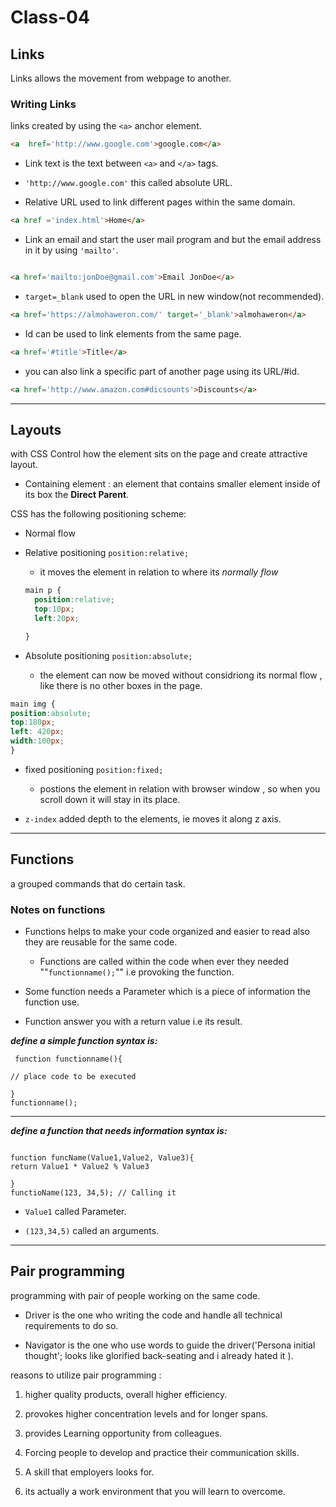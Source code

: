 # Class-04

## Links

Links allows the movement from webpage to another.

### Writing Links

links created by using the `<a>` anchor element.

```HTML
<a  href='http://www.google.com'>google.com</a>

```

* Link text is the text between `<a>` and `</a>` tags.

* `'http://www.google.com'` this called absolute URL.

* Relative URL used to link different pages within the same domain.

```HTML
<a href ='index.html'>Home</a>
```

* Link an email and start the user mail program and but the email address in it by using `'mailto'`.

```HTML

<a href='mailto:jonDoe@gmail.com'>Email JonDoe</a>

```

* `target=_blank` used to open the URL in new window(not recommended).

```HTML
<a href='https://almohaweron.com/' target='_blank'>almohaweron</a>
```

* Id can be used to link elements from the same page.

```HTML
<a href='#title'>Title</a>
```

* you can also link a specific part of another page using its URL/#id.

```HTML
<a href='http://www.amazon.com#dicsounts'>Discounts</a>
```

***

## Layouts

with CSS Control how the element sits on the page and create attractive layout.

* Containing element : an element that contains smaller element inside of its box the **Direct Parent**.

CSS has the following positioning scheme:

* Normal flow

* Relative positioning `position:relative;`
  * it moves the element  in relation to where its *normally flow*
  
  ```CSS
  main p {
    position:relative; 
    top:10px;
    left:20px;

  }
  ```

* Absolute positioning `position:absolute;`
  * the element can now be moved without considriong its normal flow , like there is no other boxes in the page.

```CSS
main img {
position:absolute;
top:180px;
left: 420px;
width:100px;
} 

```

* fixed positioning `position:fixed;`
  * postions the element in relation with browser window , so when you scroll down it will stay in its place.
  
* `z-index` added depth to the elements, ie moves it along z axis.

***

## Functions

a grouped commands that do certain task.

### Notes on functions

* Functions helps to make your code organized and easier to read also they are reusable for the same code.

  * Functions are called within the code when ever they needed ""`functionname();`"" i.e provoking the function.

* Some function needs a Parameter which is a piece of information the function use.
* Function answer you with a return value i.e its result.

 ***define a  simple function syntax is:***

 ```JS
  function functionname(){

// place code to be executed
    
 } 
 functionname();
```

***

 ***define a function that needs information syntax is:***

 ```JS

 function funcName(Value1,Value2, Value3){
return Value1 * Value2 % Value3
    
 } 
 functioName(123, 34,5); // Calling it

 ```

* `Value1` called Parameter.

* `(123,34,5)` called an arguments.

***

## Pair programming

programming with pair of people working on the same code.

* Driver is the one who writing the code and handle all technical requirements to do so.

* Navigator is the one who use words to guide the driver('Persona  initial thought'; looks like glorified back-seating and i already hated it ).

reasons to utilize pair programming :

1. higher quality products, overall higher efficiency.

1. provokes higher concentration levels and for longer spans.

1. provides Learning opportunity from colleagues.

1. Forcing people to develop and practice their communication skills.

1. A skill that employers looks for.

1. its actually a work environment that you will learn to overcome.
